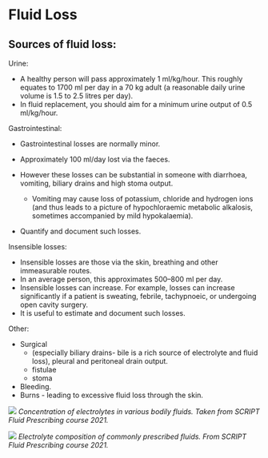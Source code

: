 # Fluid Loss

## Sources of fluid loss:
Urine:
* A healthy person will pass approximately 1 ml/kg/hour. This roughly equates to 1700 ml per day in a 70 kg adult (a reasonable daily urine volume is 1.5 to 2.5 litres per day).  
* In fluid replacement, you should aim for a minimum urine output of 0.5 ml/kg/hour.

Gastrointestinal:
* Gastrointestinal losses are normally minor.
* Approximately 100 ml/day lost via the faeces.  
* However these losses can be substantial in someone with diarrhoea, vomiting, biliary drains and high stoma output.  
	* Vomiting may cause loss of potassium, chloride and hydrogen ions (and thus leads to a picture of hypochloraemic metabolic alkalosis, sometimes accompanied by mild hypokalaemia).

* Quantify and document such losses.  

Insensible losses:
* Insensible losses are those via the skin, breathing and other immeasurable routes.  
* In an average person, this approximates 500–800 ml per day.  
* Insensible losses can increase. For example, losses can increase significantly if a patient is sweating, febrile, tachypnoeic, or undergoing open cavity surgery.
* It is useful to estimate and document such losses.  


Other:
* Surgical
	*  (especially biliary drains- bile is a rich source of electrolyte and fluid loss), pleural and peritoneal drain output.
	* fistulae
	* stoma
* Bleeding.
* Burns - leading to excessive fluid loss through the skin.

![](BearImages/7282F7E9-5EE3-4D59-8448-0C22B52DEC89-414-00001955141AC743/Electrolytes.png)
*Concentration of electrolytes in various bodily fluids. Taken from SCRIPT Fluid Prescribing course 2021.*


![](BearImages/F839E342-AE05-4C81-9D98-0128E9F651E4-414-00001975BDD3DF45/electrolyte-content-commonly-prescribed-fluids.jpg)
*Electrolyte composition of commonly prescribed fluids. From SCRIPT Fluid Prescribing course 2021.*

<!-- {BearID:890A8DDF-D726-4BB9-864B-6AEE0BC3E2E2-414-000019214E8F40AB} -->
